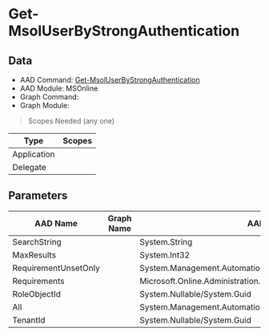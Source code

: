 # Get-MsolUserByStrongAuthentication

> 

## Data

+ AAD Command: [Get-MsolUserByStrongAuthentication](https://docs.microsoft.com/en-us/powershell/module/MSOnline/Get-MsolUserByStrongAuthentication)
+ AAD Module: MSOnline
+ Graph Command: []()
+ Graph Module: 

> Scopes Needed (any one)

|Type|Scopes|
|---|---|
|Application||
|Delegate||

## Parameters

|AAD Name|Graph Name|AAD Type|Graph Type|Infos|
|---|---|---|---|---|
|SearchString||System.String|||
|MaxResults||System.Int32|||
|RequirementUnsetOnly||System.Management.Automation.SwitchParameter|||
|Requirements||Microsoft.Online.Administration.StrongAuthenticationRequirement[]|||
|RoleObjectId||System.Nullable/System.Guid|||
|All||System.Management.Automation.SwitchParameter|||
|TenantId||System.Nullable/System.Guid|||

